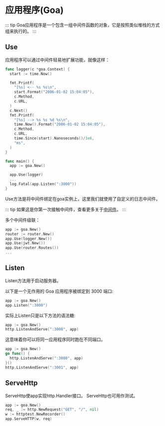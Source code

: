 # 应用程序(Goa)

::: tip
Goa应用程序是一个包含一组中间件函数的对象，它是按照类似堆栈的方式组来执行的。
:::

## Use
应用程序可以通过中间件轻易地扩展功能，就像这样：

```go
func logger(c *goa.Context) {
  start := time.Now()

  fmt.Printf(
    "[%s] <-- %s %s\n",
    start.Format("2006-01-02 15:04:05"),
    c.Method,
    c.URL,
  )
  c.Next()
  fmt.Printf(
    "[%s] --> %s %s %d %s\n",
    time.Now().Format("2006-01-02 15:04:05"),
    c.Method,
    c.URL,
    time.Since(start).Nanoseconds()/1e6,
    "ms",
  )
}

func main() {
  app := goa.New()

  app.Use(logger)
  ...
  log.Fatal(app.Listen(":3000"))
}
```
Use方法是将中间件绑定在goa实例上，这里我们就使用了自定义的日志中间件。

::: tip
如果这是你第一次接触中间件，查看更多关于[中间件](/zh/docs/middleware.html)。
:::

多个中间件级联：

```go
app := goa.New()
router := router.New()
app.Use(logger.New())
app.Use(jwt.New())
app.Use(router.Routes())
...
```

## Listen
Listen方法用于启动服务器。

以下是一个无作用的 Goa 应用程序被绑定到 3000 端口:

```go
app := goa.New()
app.Listen(":3000")
```

实际上Listen只是以下方法的语法糖:

```go
app := goa.New()
http.ListenAndServe(":3000", app)
```

这意味着你可以将同一应用程序同时跑在不同端口。

```go
app := goa.New()
go func() {
  http.ListenAndServe(":3000", app)
}()
http.ListenAndServe(":3001", app)
```

## ServeHttp
ServeHttp使app实现http.Handler接口。
ServeHttp也可用作测试。

```go
app := goa.New()
req, _ := http.NewRequest("GET", "/", nil)
w := httptest.NewRecorder()
app.ServeHTTP(w, req)
```
